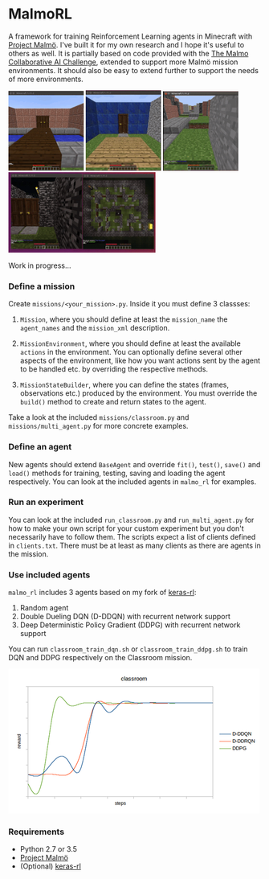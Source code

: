 # MalmoRL
A framework for training Reinforcement Learning agents in Minecraft with [Project Malmö](https://github.com/Microsoft/malmo). I've built it for my own research and I hope it's useful to others as well. It is partially based on code provided with the [The Malmo Collaborative AI Challenge](https://github.com/Microsoft/malmo-challenge), extended to support more Malmö mission environments. It should also be easy to extend further to support the needs of more environments.   

![DRQN with biased ε-greedy](pools_dqn.gif)
![DRQN with biased ε-greedy](rooms_dqn.gif)
![DRQN with biased ε-greedy](obstacles_dqn.gif)
![DRQN with biased ε-greedy](labyrinth_dqn.gif)

Work in progress...

### Define a mission
Create `missions/<your_mission>.py`. Inside it you must define 3 classses: 
1. `Mission`, where you should define at least the `mission_name` the `agent_names` and the `mission_xml` description.

2. `MissionEnvironment`, where you should define at least the available `actions` in the environment. You can optionally define several other aspects of the environment, like how you want actions sent by the agent to be handled etc. by overriding the respective methods.

3. `MissionStateBuilder`, where you can define the states (frames, observations etc.) produced by the environment. You must override the `build()` method to create and return states to the agent.

Take a look at the included `missions/classroom.py` and `missions/multi_agent.py` for more concrete examples.

### Define an agent
New agents should extend `BaseAgent` and override `fit()`, `test()`, `save()` and `load()` methods for training, testing, saving and loading the agent respectively. You can look at the included agents in `malmo_rl` for examples.

### Run an experiment
You can look at the included `run_classroom.py` and `run_multi_agent.py` for how to make your own script for your custom experiment but you don't necessarily have to follow them. The scripts expect a list of clients defined in `clients.txt`. There must be at least as many clients as there are agents in the mission.

### Use included agents
`malmo_rl` includes 3 agents based on my fork of [keras-rl](https://github.com/petrosgk/keras-rl):
1. Random agent
2. Double Dueling DQN (D-DDQN) with recurrent network support
3. Deep Deterministic Policy Gradient (DDPG) with recurrent network support

You can run `classroom_train_dqn.sh` or `classroom_train_ddpg.sh` to train DQN and DDPG respectively on the Classroom mission.

![malmo_rl_agents](dqn_ddpg.png)

### Requirements
- Python 2.7 or 3.5
- [Project Malmö](https://github.com/Microsoft/malmo)
- (Optional) [keras-rl](https://github.com/petrosgk/keras-rl)
